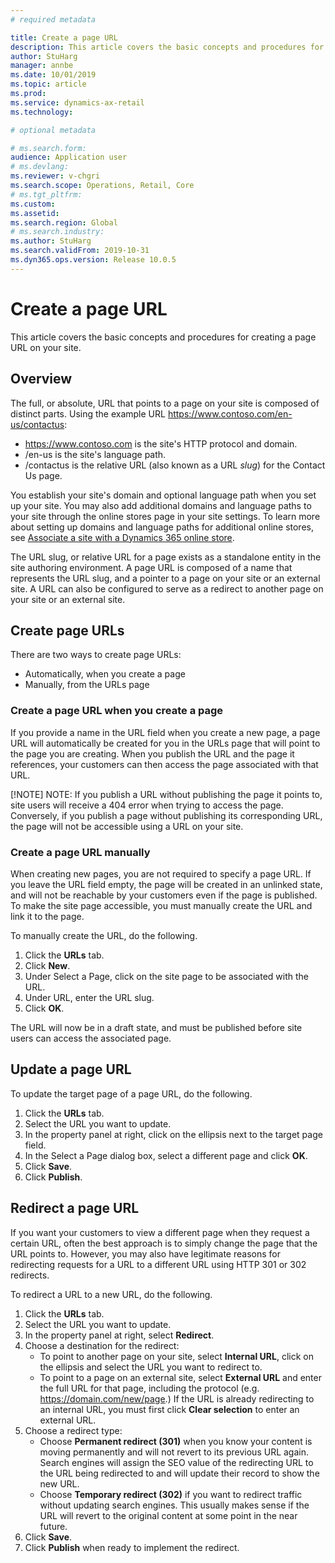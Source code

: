 ```yaml
---
# required metadata

title: Create a page URL
description: This article covers the basic concepts and procedures for creating a page URL on your site.
author: StuHarg
manager: annbe
ms.date: 10/01/2019
ms.topic: article
ms.prod: 
ms.service: dynamics-ax-retail
ms.technology: 

# optional metadata

# ms.search.form: 
audience: Application user
# ms.devlang: 
ms.reviewer: v-chgri
ms.search.scope: Operations, Retail, Core
# ms.tgt_pltfrm: 
ms.custom: 
ms.assetid: 
ms.search.region: Global
# ms.search.industry: 
ms.author: StuHarg
ms.search.validFrom: 2019-10-31
ms.dyn365.ops.version: Release 10.0.5
---
```

# Create a page URL

This article covers the basic concepts and procedures for creating a page URL on your site.

## Overview

The full, or absolute, URL that points to a page on your site is composed of distinct parts. Using the example URL https://www.contoso.com/en-us/contactus:

- https://www.contoso.com is the site's HTTP protocol and domain.
- /en-us is the site's language path.
- /contactus is the relative URL (also known as a URL *slug*) for the Contact Us page.

You establish your site's domain and optional language path when you set up your site. You may also add additional domains and language paths to your site through the online stores page in your site settings. To learn more about setting up domains and language paths for additional online stores, see [Associate a site with a Dynamics 365 online store](.md). 

The URL slug, or relative URL for a page exists as a standalone entity in the site authoring environment. A page URL is composed of a name that represents the URL slug, and a pointer to a page on your site or an external site. A URL can also be configured to serve as a redirect to another page on your site or an external site. 

## Create page URLs

There are two ways to create page URLs: 

- Automatically, when you create a page
- Manually, from the URLs page 

### Create a page URL when you create a page

If you provide a name in the URL field when you create a new page, a page URL will automatically be created for you in the URLs page that will point to the page you are creating. When you publish the URL and the page it references, your customers can then access the page associated with that URL. 

[!NOTE] NOTE: If you publish a URL without publishing the page it points to, site users will receive a 404 error when trying to access the page. Conversely, if you publish a page without publishing its corresponding URL, the page will not be accessible using a URL on your site.

### Create a page URL manually

When creating new pages, you are not required to specify a page URL. If you leave the URL field empty, the page will be created in an unlinked state, and will not be reachable by your customers even if the page is published. To make the site page accessible, you must manually create the URL and link it to the page.

To manually create the URL, do the following.

1. Click the **URLs** tab.
1. Click **New**.
1. Under Select a Page, click on the site page to be associated with the URL.
1. Under URL, enter the URL slug.
1. Click **OK**.

The URL will now be in a draft state, and must be published before site users can access the associated page. 

## Update a page URL 

To update the target page of a page URL, do the following.

1. Click the **URLs** tab.
1. Select the URL you want to update.
1. In the property panel at right, click on the ellipsis next to the target page field.
1. In the Select a Page dialog box, select a different page and click **OK**.
1. Click **Save**.
1. Click **Publish**.

## Redirect a page URL

If you want your customers to view a different page when they request a certain URL, often the best approach is to simply change the page that the URL points to. However,  you may also have legitimate reasons for redirecting requests for a URL to a different URL using HTTP 301 or 302 redirects. 

To redirect a URL to a new URL, do the following.

1. Click the **URLs** tab.
1. Select the URL you want to update.
1. In the property panel at right, select **Redirect**.
1. Choose a destination for the redirect:
   - To point to another page on your site, select **Internal URL**, click on the ellipsis and select the URL you want to redirect to.
   - To point to a page on an external site, select **External URL** and enter the full URL for that page, including the protocol (e.g. https://domain.com/new/page.) If the URL is already redirecting to an internal URL, you must first click **Clear selection** to enter an external URL.
1. Choose a redirect type:
   - Choose **Permanent redirect (301)** when you know your content is moving permanently and will not revert to its previous URL again. Search engines will assign the SEO value of the redirecting URL to the URL being redirected to and will update their record to show the new URL. 
   - Choose **Temporary redirect (302)** if you want to redirect traffic without updating search engines. This usually makes sense if the URL will revert to the original content at some point in the near future. 
1. Click **Save**.
1. Click **Publish** when ready to implement the redirect. 

 

 
